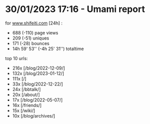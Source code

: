 # 30/01/2023 17:16 - Umami report
for www.shifeiti.com [24h] :

 - 688 (-110) page views
 - 209 (-51) uniques
 - 171 (-28) bounces
 - 14h 59' 53'' (-4h 25' 31'') totaltime


top 10 urls:
 - 216x [/blog/2022-12-09/]
 - 132x [/blog/2023-01-12/]
 - 111x [/]
 - 33x [/blog/2022-12-22/]
 - 24x [/bbtalk/]
 - 20x [/about/]
 - 17x [/blog/2022-05-07/]
 - 16x [/friends/]
 - 15x [/wiki/]
 - 10x [/blog/archives/]


